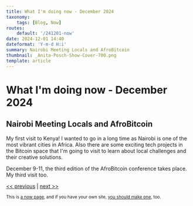 ```yaml
---
title: What I'm doing now - December 2024
taxonomy:
    tags: [Blog, Now]
routes:
    default: '/241201-now'
date: 2024-12-01 14:40
dateformat: 'Y-m-d H:i'
summary: Nairobi Meeting Locals and AfroBitcoin
thumbnail: _Anita-Posch-Show-Cover-700.png
template: article
---
```


# What I'm doing now - December 2024

## Nairobi Meeting Locals and AfroBitcoin

My first visit to Kenya! I wanted to go in a long time as Nairobi is one of the most vibrant cities in Africa. Also there are some exciting tech projects in the Bitcoin space that I'm going to visit to learn about local challenges and their creative solutions. 

December 9-11, the third edition of the AfroBitcoin conference takes place. My third visit too.

[<< previous](/241106-now) | [next >>](/250506-now)

<small>This is [a now page](https://nownownow.com/about), and if you have your own site, [you should make one](https://nownownow.com/about), too.</small>